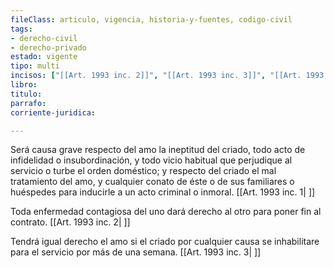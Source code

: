 ```yaml
---
fileClass: articulo, vigencia, historia-y-fuentes, codigo-civil
tags:
- derecho-civil
- derecho-privado
estado: vigente
tipo: multi
incisos: ["[[Art. 1993 inc. 2]]", "[[Art. 1993 inc. 3]]", "[[Art. 1993 inc. 1]]"]
libro:
titulo:
parrafo:
corriente-juridica:

---
```

Será causa grave respecto del amo la ineptitud del criado, todo acto de infidelidad o insubordinación, y todo vicio habitual que perjudique al servicio o turbe el orden doméstico; y respecto del criado el mal tratamiento del amo, y cualquier conato de éste o de sus familiares o huéspedes para inducirle a un acto criminal o inmoral. [[Art. 1993 inc. 1| ]]

Toda enfermedad contagiosa del uno dará derecho al otro para poner fin al contrato. [[Art. 1993 inc. 2| ]]

Tendrá igual derecho el amo si el criado por cualquier causa se inhabilitare para el servicio por más de una semana. [[Art. 1993 inc. 3| ]]